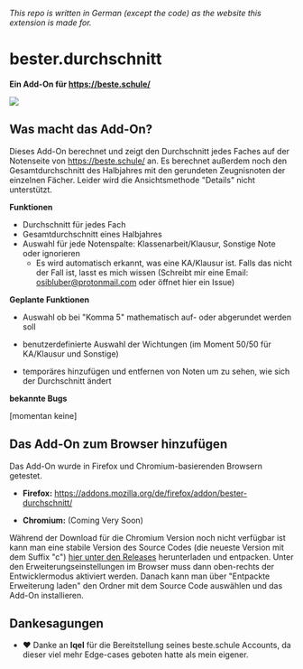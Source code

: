 *This repo is written in German (except the code) as the website this extension is made for.*

# bester.durchschnitt

**Ein Add-On für https://beste.schule/**

![](https://i.imgur.com/pKfKZKk.png)

## Was macht das Add-On?

Dieses Add-On berechnet und zeigt den Durchschnitt jedes Faches auf der Notenseite von https://beste.schule/ an. Es berechnet außerdem noch den Gesamtdurchschnitt des Halbjahres mit den gerundeten Zeugnisnoten der einzelnen Fächer. Leider wird die Ansichtsmethode "Details" nicht unterstützt.

**Funktionen**

- Durchschnitt für jedes Fach
- Gesamtdurchschnitt eines Halbjahres
- Auswahl für jede Notenspalte: Klassenarbeit/Klausur, Sonstige Note oder ignorieren
  - Es wird automatisch erkannt, was eine KA/Klausur ist. Falls das nicht der Fall ist, lasst es mich wissen (Schreibt mir eine Email: osibluber@protonmail.com oder öffnet hier ein Issue)



**Geplante Funktionen**

- Auswahl ob bei "Komma 5" mathematisch auf- oder abgerundet werden soll

- benutzerdefinierte Auswahl der Wichtungen (im Moment 50/50 für KA/Klausur und Sonstige)
- temporäres hinzufügen und entfernen von Noten um zu sehen, wie sich der Durchschnitt ändert



**bekannte Bugs**

[momentan keine]



## Das Add-On zum Browser hinzufügen

Das Add-On wurde in Firefox und Chromium-basierenden Browsern getestet.

- **Firefox:** https://addons.mozilla.org/de/firefox/addon/bester-durchschnitt/

- **Chromium:** (Coming Very Soon)

Während der Download für die Chromium Version noch nicht verfügbar ist kann man eine stabile Version des Source Codes (die neueste Version mit dem Suffix "c") [hier unter den Releases](https://github.com/OsiPog/bester.durchschnitt/releases/tag/1.0.2) herunterladen und entpacken. Unter den Erweiterungseinstellungen im Browser muss dann oben-rechts der Entwicklermodus aktiviert werden. Danach kann man über "Entpackte Erweiterung laden" den Ordner mit dem Source Code auswählen und das Add-On installieren.

## Dankesagungen

- :heart: Danke an **Iqel** für die Bereitstellung seines beste.schule Accounts, da dieser viel mehr Edge-cases geboten hatte als mein eigener.

